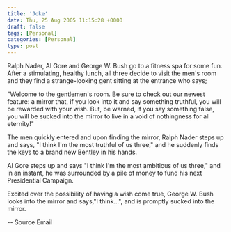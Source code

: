 ```yaml
---
title: 'Joke'
date: Thu, 25 Aug 2005 11:15:28 +0000
draft: false
tags: [Personal]
categories: [Personal]
type: post
---
```


Ralph Nader, Al Gore and George W. Bush go to a fitness spa for some fun. After a stimulating, healthy lunch, all three decide to visit the men's room and they find a strange-looking gent sitting at the entrance who says;

"Welcome to the gentlemen's room. Be sure to check out our newest feature: a mirror that, if you look into it and say something truthful, you will be rewarded with your wish. But, be warned, if you say something false, you will be sucked into the mirror to live in a void of nothingness for all eternity!"

The men quickly entered and upon finding the mirror, Ralph Nader steps up and says, "I think I'm the most truthful of us three," and he suddenly finds the keys to a brand new Bentley in his hands.

Al Gore steps up and says "I think I'm the most ambitious of us three," and in an instant, he was surrounded by a pile of money to fund his next Presidential Campaign.

Excited over the possibility of having a wish come true, George W. Bush looks into the mirror and says,"I think...", and is promptly sucked into the mirror.

\-- Source Email